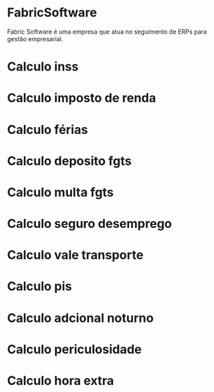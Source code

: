 # FabricSoftware
Fabric Software é uma empresa que atua no seguimento de ERPs para gestão empresarial.




# Calculo inss




# Calculo imposto de renda




# Calculo férias




# Calculo deposito fgts




# Calculo multa fgts




# Calculo seguro desemprego




# Calculo vale transporte




# Calculo pis




# Calculo adcional noturno




# Calculo periculosidade




# Calculo hora extra
